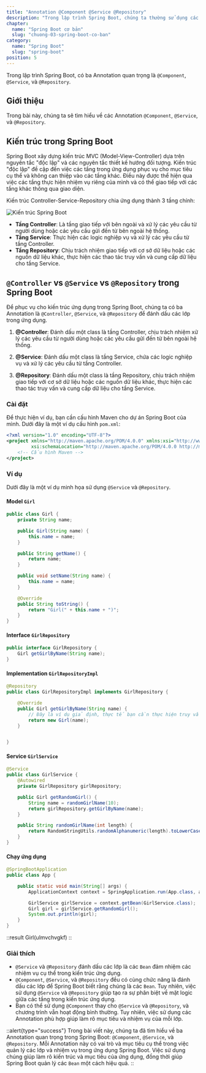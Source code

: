 ```yaml
---
title: "Annotation @Component @Service @Repository"
description: "Trong lập trình Spring Boot, chúng ta thường sử dụng các Annotation như @Component, @Service, và @Repository để đánh dấu các thành phần của ứng dụng. Trong bài viết này, chúng ta sẽ tìm hiểu sự khác biệt giữa các Annotation này và cách chúng được sử dụng"
chapter:
  name: "Spring Boot cơ bản"
  slug: "chuong-03-spring-boot-co-ban"
category:
  name: "Spring Boot"
  slug: "spring-boot"
position: 5
---
```


Trong lập trình Spring Boot, có ba Annotation quan trọng là `@Component`, `@Service`, và `@Repository`.

## Giới thiệu

Trong bài này, chúng ta sẽ tìm hiểu về các Annotation `@Component`, `@Service`, và `@Repository`.

## Kiến trúc trong Spring Boot

Spring Boot xây dựng kiến trúc MVC (Model-View-Controller) dựa trên nguyên tắc "độc lập" và các nguyên tắc thiết kế hướng đối tượng. Kiến trúc "độc lập" đề cập đến việc các tầng trong ứng dụng phục vụ cho mục tiêu cụ thể và không can thiệp vào các tầng khác. Điều này được thể hiện qua việc các tầng thực hiện nhiệm vụ riêng của mình và có thể giao tiếp với các tầng khác thông qua giao diện.

Kiến trúc Controller-Service-Repository chia ứng dụng thành 3 tầng chính:

![Kiến trúc Spring Boot](https://github.com/techmely/hoc-lap-trinh/assets/29374426/1f22feb7-c049-4419-a7a1-9f8d64daf640)

- **Tầng Controller**: Là tầng giao tiếp với bên ngoài và xử lý các yêu cầu từ người dùng hoặc các yêu cầu gửi đến từ bên ngoài hệ thống.
- **Tầng Service**: Thực hiện các logic nghiệp vụ và xử lý các yêu cầu từ tầng Controller.
- **Tầng Repository**: Chịu trách nhiệm giao tiếp với cơ sở dữ liệu hoặc các nguồn dữ liệu khác, thực hiện các thao tác truy vấn và cung cấp dữ liệu cho tầng Service.

## `@Controller` vs `@Service` vs `@Repository` trong Spring Boot

Để phục vụ cho kiến trúc ứng dụng trong Spring Boot, chúng ta có ba Annotation là `@Controller`, `@Service`, và `@Repository` để đánh dấu các lớp trong ứng dụng.

1. **@Controller**: Đánh dấu một class là tầng Controller, chịu trách nhiệm xử lý các yêu cầu từ người dùng hoặc các yêu cầu gửi đến từ bên ngoài hệ thống.

2. **@Service**: Đánh dấu một class là tầng Service, chứa các logic nghiệp vụ và xử lý các yêu cầu từ tầng Controller.

3. **@Repository**: Đánh dấu một class là tầng Repository, chịu trách nhiệm giao tiếp với cơ sở dữ liệu hoặc các nguồn dữ liệu khác, thực hiện các thao tác truy vấn và cung cấp dữ liệu cho tầng Service.

### Cài đặt

Để thực hiện ví dụ, bạn cần cấu hình Maven cho dự án Spring Boot của mình. Dưới đây là một ví dụ cấu hình `pom.xml`:

```xml
<?xml version="1.0" encoding="UTF-8"?>
<project xmlns="http://maven.apache.org/POM/4.0.0" xmlns:xsi="http://www.w3.org/2001/XMLSchema-instance"
         xsi:schemaLocation="http://maven.apache.org/POM/4.0.0 http://maven.apache.org/xsd/maven-4.0.0.xsd">
    <!-- Cấu hình Maven -->
</project>
```

### Ví dụ

Dưới đây là một ví dụ minh họa sử dụng `@Service` và `@Repository`.

#### Model `Girl`

```java
public class Girl {
    private String name;

    public Girl(String name) {
        this.name = name;
    }

    public String getName() {
        return name;
    }

    public void setName(String name) {
        this.name = name;
    }

    @Override
    public String toString() {
        return "Girl(" + this.name + ")";
    }
}
```

#### Interface `GirlRepository`

```java
public interface GirlRepository {
    Girl getGirlByName(String name);
}
```

#### Implementation `GirlRepositoryImpl`

```java
@Repository
public class GirlRepositoryImpl implements GirlRepository {

    @Override
    public Girl getGirlByName(String name) {
        // Đây là ví dụ giả định, thực tế bạn cần thực hiện truy vấn trong cơ sở dữ liệu
        return new Girl(name);
    }


}
```

#### Service `GirlService`

```java
@Service
public class GirlService {
    @Autowired
    private GirlRepository girlRepository;

    public Girl getRandomGirl() {
        String name = randomGirlName(10);
        return girlRepository.getGirlByName(name);
    }

    public String randomGirlName(int length) {
        return RandomStringUtils.randomAlphanumeric(length).toLowerCase();
    }
}
```

#### Chạy ứng dụng

```java
@SpringBootApplication
public class App {

    public static void main(String[] args) {
        ApplicationContext context = SpringApplication.run(App.class, args);

        GirlService girlService = context.getBean(GirlService.class);
        Girl girl = girlService.getRandomGirl();
        System.out.println(girl);
    }
}
```

::result
Girl(ulmvchvgkf)
::

### Giải thích

- `@Service` và `@Repository` đánh dấu các lớp là các `Bean` đảm nhiệm các nhiệm vụ cụ thể trong kiến trúc ứng dụng.
- `@Component`, `@Service`, và `@Repository` đều có cùng chức năng là đánh dấu các lớp để Spring Boot biết rằng chúng là các `Bean`. Tuy nhiên, việc sử dụng `@Service` và `@Repository` giúp tạo ra sự phân biệt về mặt logic giữa các tầng trong kiến trúc ứng dụng.
- Bạn có thể sử dụng `@Component` thay cho `@Service` và `@Repository`, và chương trình vẫn hoạt động bình thường. Tuy nhiên, việc sử dụng các Annotation phù hợp giúp làm rõ mục tiêu và nhiệm vụ của mỗi lớp.

::alert{type="success"}
Trong bài viết này, chúng ta đã tìm hiểu về ba Annotation quan trọng trong Spring Boot: `@Component`, `@Service`, và `@Repository`. Mỗi Annotation này có vai trò và mục tiêu cụ thể trong việc quản lý các lớp và nhiệm vụ trong ứng dụng Spring Boot. Việc sử dụng chúng giúp làm rõ kiến trúc và mục tiêu của ứng dụng, đồng thời giúp Spring Boot quản lý các `Bean` một cách hiệu quả.
::
